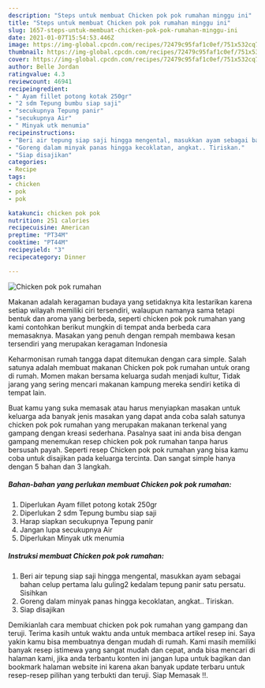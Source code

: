 ```yaml
---
description: "Steps untuk membuat Chicken pok pok rumahan minggu ini"
title: "Steps untuk membuat Chicken pok pok rumahan minggu ini"
slug: 1657-steps-untuk-membuat-chicken-pok-pok-rumahan-minggu-ini
date: 2021-01-07T15:54:53.446Z
image: https://img-global.cpcdn.com/recipes/72479c95faf1c0ef/751x532cq70/chicken-pok-pok-rumahan-foto-resep-utama.jpg
thumbnail: https://img-global.cpcdn.com/recipes/72479c95faf1c0ef/751x532cq70/chicken-pok-pok-rumahan-foto-resep-utama.jpg
cover: https://img-global.cpcdn.com/recipes/72479c95faf1c0ef/751x532cq70/chicken-pok-pok-rumahan-foto-resep-utama.jpg
author: Belle Jordan
ratingvalue: 4.3
reviewcount: 46941
recipeingredient:
- " Ayam fillet potong kotak 250gr"
- "2 sdm Tepung bumbu siap saji"
- "secukupnya Tepung panir"
- "secukupnya Air"
- " Minyak utk menumia"
recipeinstructions:
- "Beri air tepung siap saji hingga mengental, masukkan ayam sebagai bahan celup pertama lalu guling2 kedalam tepung panir satu persatu. Sisihkan"
- "Goreng dalam minyak panas hingga kecoklatan, angkat.. Tiriskan."
- "Siap disajikan"
categories:
- Recipe
tags:
- chicken
- pok
- pok

katakunci: chicken pok pok 
nutrition: 251 calories
recipecuisine: American
preptime: "PT34M"
cooktime: "PT44M"
recipeyield: "3"
recipecategory: Dinner

---
```



![Chicken pok pok rumahan](https://img-global.cpcdn.com/recipes/72479c95faf1c0ef/751x532cq70/chicken-pok-pok-rumahan-foto-resep-utama.jpg)

Makanan adalah keragaman budaya yang setidaknya kita lestarikan karena setiap wilayah memiliki ciri tersendiri, walaupun namanya sama tetapi bentuk dan aroma yang berbeda, seperti chicken pok pok rumahan yang kami contohkan berikut mungkin di tempat anda berbeda cara memasaknya. Masakan yang penuh dengan rempah membawa kesan tersendiri yang merupakan keragaman Indonesia



Keharmonisan rumah tangga dapat ditemukan dengan cara simple. Salah satunya adalah membuat makanan Chicken pok pok rumahan untuk orang di rumah. Momen makan bersama keluarga sudah menjadi kultur, Tidak jarang yang sering mencari makanan kampung mereka sendiri ketika di tempat lain.

Buat kamu yang suka memasak atau harus menyiapkan masakan untuk keluarga ada banyak jenis masakan yang dapat anda coba salah satunya chicken pok pok rumahan yang merupakan makanan terkenal yang gampang dengan kreasi sederhana. Pasalnya saat ini anda bisa dengan gampang menemukan resep chicken pok pok rumahan tanpa harus bersusah payah.
Seperti resep Chicken pok pok rumahan yang bisa kamu coba untuk disajikan pada keluarga tercinta. Dan sangat simple hanya dengan 5 bahan dan 3 langkah.


<!--inarticleads1-->

##### Bahan-bahan yang perlukan membuat Chicken pok pok rumahan:

1. Diperlukan  Ayam fillet potong kotak 250gr
1. Diperlukan 2 sdm Tepung bumbu siap saji
1. Harap siapkan secukupnya Tepung panir
1. Jangan lupa secukupnya Air
1. Diperlukan  Minyak utk menumia




<!--inarticleads2-->

##### Instruksi membuat  Chicken pok pok rumahan:

1. Beri air tepung siap saji hingga mengental, masukkan ayam sebagai bahan celup pertama lalu guling2 kedalam tepung panir satu persatu. Sisihkan
1. Goreng dalam minyak panas hingga kecoklatan, angkat.. Tiriskan.
1. Siap disajikan




Demikianlah cara membuat chicken pok pok rumahan yang gampang dan teruji. Terima kasih untuk waktu anda untuk membaca artikel resep ini. Saya yakin kamu bisa membuatnya dengan mudah di rumah. Kami masih memiliki banyak resep istimewa yang sangat mudah dan cepat, anda bisa mencari di halaman kami, jika anda terbantu konten ini jangan lupa untuk bagikan dan bookmark halaman website ini karena akan banyak update terbaru untuk resep-resep pilihan yang terbukti dan teruji. Siap Memasak !!. 
